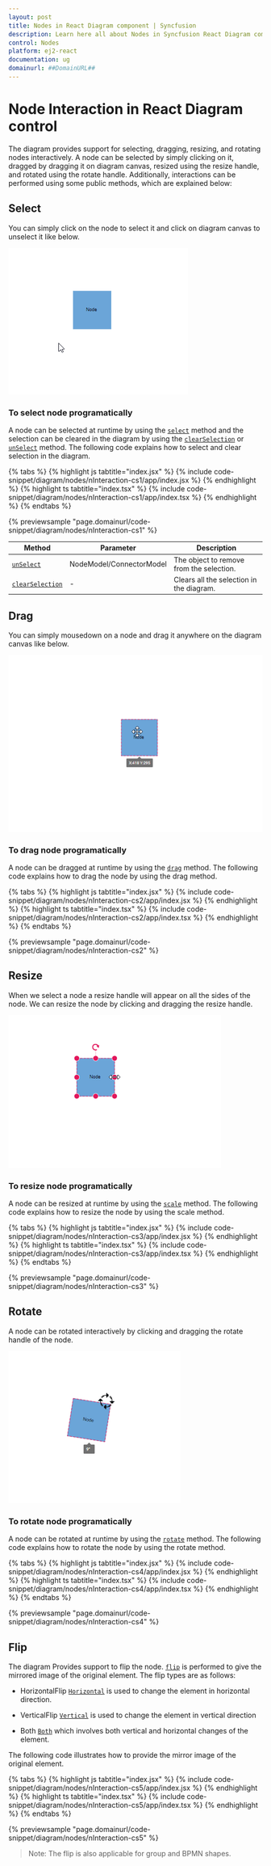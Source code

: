 ```yaml
---
layout: post
title: Nodes in React Diagram component | Syncfusion
description: Learn here all about Nodes in Syncfusion React Diagram component of Syncfusion Essential JS 2 and more.
control: Nodes 
platform: ej2-react
documentation: ug
domainurl: ##DomainURL##
---
```


# Node Interaction in React Diagram control

The diagram provides support for selecting, dragging, resizing, and rotating nodes interactively. A node can be selected by simply clicking on it, dragged by dragging it on diagram canvas, resized using the resize handle, and rotated using the rotate handle. Additionally, interactions can be performed using some public methods, which are explained below:

## Select

You can simply click on the node to select it and click on diagram canvas to unselect it like below.

![Select/UnSelect Node](images/Single-node-select.gif)


### To select node programatically

A node can be selected at runtime by using the [`select`](https://ej2.syncfusion.com/react/documentation/api/diagram/#select) method and the selection can be cleared in the diagram by using the [`clearSelection`](https://ej2.syncfusion.com/react/documentation/api/diagram/#clearselection) or [`unSelect`](https://ej2.syncfusion.com/react/documentation/api/diagram/#unselect) method. The following code explains how to select and clear selection in the diagram.

{% tabs %}
{% highlight js tabtitle="index.jsx" %}
{% include code-snippet/diagram/nodes/nInteraction-cs1/app/index.jsx %}
{% endhighlight %}
{% highlight ts tabtitle="index.tsx" %}
{% include code-snippet/diagram/nodes/nInteraction-cs1/app/index.tsx %}
{% endhighlight %}
{% endtabs %}

 {% previewsample "page.domainurl/code-snippet/diagram/nodes/nInteraction-cs1" %}

|Method | Parameter | Description|
|----|----|----|
|[`unSelect`](https://ej2.syncfusion.com/react/documentation/api/diagram/#unselect)| NodeModel/ConnectorModel | The object to remove from the selection.|
|[`clearSelection`](https://ej2.syncfusion.com/react/documentation/api/diagram/#clearselection)| - | Clears all the selection in the diagram.|

## Drag

You can simply mousedown on a node and drag it anywhere on the diagram canvas like below.

![Drag node](images/drag-single-node.gif)

### To drag node programatically

A node can be dragged at runtime by using the [`drag`](https://ej2.syncfusion.com/react/documentation/api/diagram/#drag) method. The following code explains how to drag the node by using the drag method.

{% tabs %}
{% highlight js tabtitle="index.jsx" %}
{% include code-snippet/diagram/nodes/nInteraction-cs2/app/index.jsx %}
{% endhighlight %}
{% highlight ts tabtitle="index.tsx" %}
{% include code-snippet/diagram/nodes/nInteraction-cs2/app/index.tsx %}
{% endhighlight %}
{% endtabs %}

 {% previewsample "page.domainurl/code-snippet/diagram/nodes/nInteraction-cs2" %}

## Resize

When we select a node a resize handle will appear on all the sides of the node. We can resize the node by clicking and dragging the resize handle.

![Resize Node](images/resize-Single-node.gif)

### To resize node programatically

A node can be resized at runtime by using the [`scale`](https://ej2.syncfusion.com/react/documentation/api/diagram/#scale) method. The following code explains how to resize the node by using the scale method.

{% tabs %}
{% highlight js tabtitle="index.jsx" %}
{% include code-snippet/diagram/nodes/nInteraction-cs3/app/index.jsx %}
{% endhighlight %}
{% highlight ts tabtitle="index.tsx" %}
{% include code-snippet/diagram/nodes/nInteraction-cs3/app/index.tsx %}
{% endhighlight %}
{% endtabs %}

 {% previewsample "page.domainurl/code-snippet/diagram/nodes/nInteraction-cs3" %}

## Rotate

A node can be rotated interactively by clicking and dragging the rotate handle of the node.

![Rotate Node](images/rotate-single-node.gif)

### To rotate node programatically

A node can be rotated at runtime by using the [`rotate`](https://ej2.syncfusion.com/react/documentation/api/diagram/#rotate) method. The following code explains how to rotate the node by using the rotate method.

{% tabs %}
{% highlight js tabtitle="index.jsx" %}
{% include code-snippet/diagram/nodes/nInteraction-cs4/app/index.jsx %}
{% endhighlight %}
{% highlight ts tabtitle="index.tsx" %}
{% include code-snippet/diagram/nodes/nInteraction-cs4/app/index.tsx %}
{% endhighlight %}
{% endtabs %}

 {% previewsample "page.domainurl/code-snippet/diagram/nodes/nInteraction-cs4" %}

## Flip

The diagram Provides support to flip the node. [`flip`](https://ej2.syncfusion.com/react/documentation/api/diagram/node/#flip) is performed to
give the mirrored image of the original element.
The flip types are as follows:

* HorizontalFlip
 [`Horizontal`](https://ej2.syncfusion.com/react/documentation/api/diagram/flipDirection/) is used to change the element in horizontal direction.

* VerticalFlip
[`Vertical`](https://ej2.syncfusion.com/react/documentation/api/diagram/flipDirection/) is used to change the element in vertical direction

* Both
[`Both`](https://ej2.syncfusion.com/react/documentation/api/diagram/flipDirection/) which involves both vertical and horizontal changes of the element.

The following code illustrates how to provide the mirror image of the original element.

{% tabs %}
{% highlight js tabtitle="index.jsx" %}
{% include code-snippet/diagram/nodes/nInteraction-cs5/app/index.jsx %}
{% endhighlight %}
{% highlight ts tabtitle="index.tsx" %}
{% include code-snippet/diagram/nodes/nInteraction-cs5/app/index.tsx %}
{% endhighlight %}
{% endtabs %}

 {% previewsample "page.domainurl/code-snippet/diagram/nodes/nInteraction-cs5" %}

>Note: The flip is also applicable for group and BPMN shapes.
